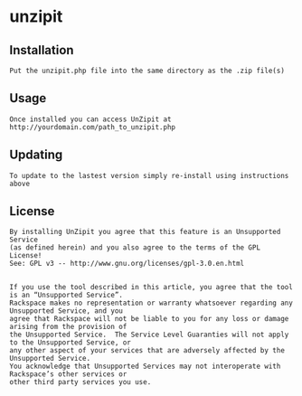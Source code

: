 unzipit
=====

Installation
-----------

    Put the unzipit.php file into the same directory as the .zip file(s)


Usage
-----
    
    Once installed you can access UnZipit at http://yourdomain.com/path_to_unzipit.php


Updating
------------

    To update to the lastest version simply re-install using instructions above
    
License
------------

    By installing UnZipit you agree that this feature is an Unsupported Service 
    (as defined herein) and you also agree to the terms of the GPL License! 
    See: GPL v3 -- http://www.gnu.org/licenses/gpl-3.0.en.html


    If you use the tool described in this article, you agree that the tool is an “Unsupported Service”. 
    Rackspace makes no representation or warranty whatsoever regarding any Unsupported Service, and you 
    agree that Rackspace will not be liable to you for any loss or damage arising from the provision of 
    the Unsupported Service.  The Service Level Guaranties will not apply to the Unsupported Service, or 
    any other aspect of your services that are adversely affected by the Unsupported Service.  
    You acknowledge that Unsupported Services may not interoperate with Rackspace’s other services or 
    other third party services you use.